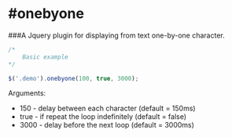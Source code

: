 #onebyone
========

###A Jquery plugin for displaying from text one-by-one character.

```javascript
/*
	Basic example
*/

$('.demo').onebyone(100, true, 3000);

```

Arguments:
* 150  - delay between each character (default = 150ms)
* true - if repeat the loop indefinitely (default = false)
* 3000 - delay before the next loop (default = 3000ms)
